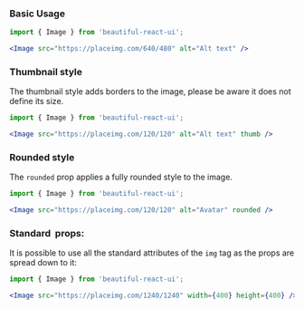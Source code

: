 ### Basic Usage

```jsx
import { Image } from 'beautiful-react-ui';

<Image src="https://placeimg.com/640/480" alt="Alt text" />
```

### Thumbnail style

The thumbnail style adds borders to the image, please be aware it does not define its size.

```jsx
import { Image } from 'beautiful-react-ui';

<Image src="https://placeimg.com/120/120" alt="Alt text" thumb />
```

### Rounded style

The `rounded` prop applies a fully rounded style to the image.

```jsx
import { Image } from 'beautiful-react-ui';

<Image src="https://placeimg.com/120/120" alt="Avatar" rounded />
```

### Standard <img> props:

It is possible to use all the standard attributes of the `img` tag as the props are spread down to it: 

```jsx
import { Image } from 'beautiful-react-ui';

<Image src="https://placeimg.com/1240/1240" width={400} height={400} />
```
